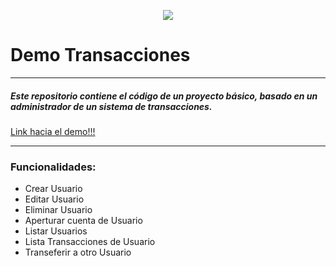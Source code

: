 <p align="center">
  <img src="http://i.imgur.com/QPOc0Y1.png" />
</p>

# Demo Transacciones

___

##### Este repositorio contiene el código de un proyecto básico, basado en un administrador de un sistema de transacciones.

[Link hacia el demo!!! ](https://techmarke-pappcorn.firebaseapp.com/)
___
### **Funcionalidades:**
- Crear Usuario
- Editar Usuario
- Eliminar Usuario
- Aperturar cuenta de Usuario
- Listar Usuarios
- Lista Transacciones de Usuario
- Transeferir a otro Usuario